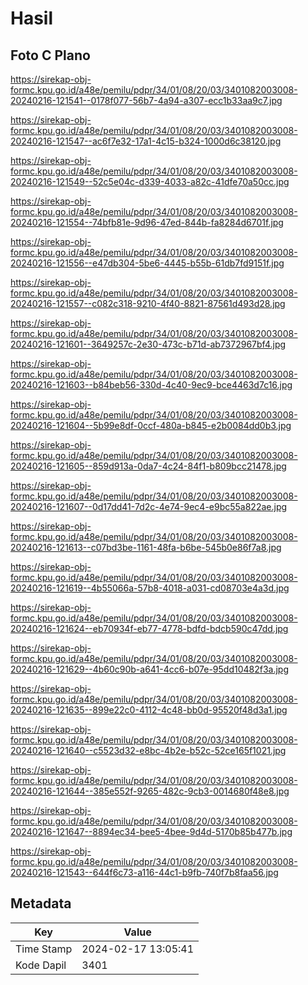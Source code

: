 # Hasil

## Foto C Plano

https://sirekap-obj-formc.kpu.go.id/a48e/pemilu/pdpr/34/01/08/20/03/3401082003008-20240216-121541--0178f077-56b7-4a94-a307-ecc1b33aa9c7.jpg

https://sirekap-obj-formc.kpu.go.id/a48e/pemilu/pdpr/34/01/08/20/03/3401082003008-20240216-121547--ac6f7e32-17a1-4c15-b324-1000d6c38120.jpg

https://sirekap-obj-formc.kpu.go.id/a48e/pemilu/pdpr/34/01/08/20/03/3401082003008-20240216-121549--52c5e04c-d339-4033-a82c-41dfe70a50cc.jpg

https://sirekap-obj-formc.kpu.go.id/a48e/pemilu/pdpr/34/01/08/20/03/3401082003008-20240216-121554--74bfb81e-9d96-47ed-844b-fa8284d6701f.jpg

https://sirekap-obj-formc.kpu.go.id/a48e/pemilu/pdpr/34/01/08/20/03/3401082003008-20240216-121556--e47db304-5be6-4445-b55b-61db7fd9151f.jpg

https://sirekap-obj-formc.kpu.go.id/a48e/pemilu/pdpr/34/01/08/20/03/3401082003008-20240216-121557--c082c318-9210-4f40-8821-87561d493d28.jpg

https://sirekap-obj-formc.kpu.go.id/a48e/pemilu/pdpr/34/01/08/20/03/3401082003008-20240216-121601--3649257c-2e30-473c-b71d-ab7372967bf4.jpg

https://sirekap-obj-formc.kpu.go.id/a48e/pemilu/pdpr/34/01/08/20/03/3401082003008-20240216-121603--b84beb56-330d-4c40-9ec9-bce4463d7c16.jpg

https://sirekap-obj-formc.kpu.go.id/a48e/pemilu/pdpr/34/01/08/20/03/3401082003008-20240216-121604--5b99e8df-0ccf-480a-b845-e2b0084dd0b3.jpg

https://sirekap-obj-formc.kpu.go.id/a48e/pemilu/pdpr/34/01/08/20/03/3401082003008-20240216-121605--859d913a-0da7-4c24-84f1-b809bcc21478.jpg

https://sirekap-obj-formc.kpu.go.id/a48e/pemilu/pdpr/34/01/08/20/03/3401082003008-20240216-121607--0d17dd41-7d2c-4e74-9ec4-e9bc55a822ae.jpg

https://sirekap-obj-formc.kpu.go.id/a48e/pemilu/pdpr/34/01/08/20/03/3401082003008-20240216-121613--c07bd3be-1161-48fa-b6be-545b0e86f7a8.jpg

https://sirekap-obj-formc.kpu.go.id/a48e/pemilu/pdpr/34/01/08/20/03/3401082003008-20240216-121619--4b55066a-57b8-4018-a031-cd08703e4a3d.jpg

https://sirekap-obj-formc.kpu.go.id/a48e/pemilu/pdpr/34/01/08/20/03/3401082003008-20240216-121624--eb70934f-eb77-4778-bdfd-bdcb590c47dd.jpg

https://sirekap-obj-formc.kpu.go.id/a48e/pemilu/pdpr/34/01/08/20/03/3401082003008-20240216-121629--4b60c90b-a641-4cc6-b07e-95dd10482f3a.jpg

https://sirekap-obj-formc.kpu.go.id/a48e/pemilu/pdpr/34/01/08/20/03/3401082003008-20240216-121635--899e22c0-4112-4c48-bb0d-95520f48d3a1.jpg

https://sirekap-obj-formc.kpu.go.id/a48e/pemilu/pdpr/34/01/08/20/03/3401082003008-20240216-121640--c5523d32-e8bc-4b2e-b52c-52ce165f1021.jpg

https://sirekap-obj-formc.kpu.go.id/a48e/pemilu/pdpr/34/01/08/20/03/3401082003008-20240216-121644--385e552f-9265-482c-9cb3-0014680f48e8.jpg

https://sirekap-obj-formc.kpu.go.id/a48e/pemilu/pdpr/34/01/08/20/03/3401082003008-20240216-121647--8894ec34-bee5-4bee-9d4d-5170b85b477b.jpg

https://sirekap-obj-formc.kpu.go.id/a48e/pemilu/pdpr/34/01/08/20/03/3401082003008-20240216-121543--644f6c73-a116-44c1-b9fb-740f7b8faa56.jpg


## Metadata

| Key        | Value               |
| ---------- | ------------------- |
| Time Stamp | 2024-02-17 13:05:41 |
| Kode Dapil | 3401                |



